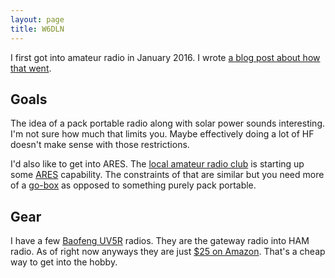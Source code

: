 ```yaml
---
layout: page
title: W6DLN
---
```


I first got into amateur radio in January 2016.  I wrote 
[a blog post about how that went](/ham/2016/01/19/entering-amateur-radio.html).

## Goals

The idea of a pack portable radio along with solar power sounds interesting.  I'm not
sure how much that limits you.  Maybe effectively doing a lot of HF doesn't make sense
with those restrictions.

I'd also like to get into ARES.  The [local amateur radio club](http://www.w5ddl.org/) is 
starting up some [ARES](http://www.arrl.org/ares) capability.  The constraints of that 
are similar but you need more of a [go-box](https://www.google.com/search?q=ham+radio+go+box&espv=2&biw=1316&bih=778&tbm=isch&tbo=u&source=univ&sa=X&ved=0ahUKEwiR-ePZj9nKAhWps4MKHT5uBQYQsAQIGw) 
as opposed to something purely pack portable.

## Gear

I have a few [Baofeng UV5R](http://www.baofengradio.com/en/ProShowcn.asp?ID=141) radios. 
They are the gateway radio into HAM radio.  As of right now anyways they are just 
[$25 on Amazon](http://www.amazon.com/BaoFeng-UV-5R-Dual-Radio-Black/dp/B007H4VT7A/ref=sr_1_2?ie=UTF8&qid=1454417746&sr=8-2&keywords=baofeng+uv5r).
That's a cheap way to get into the hobby.  

